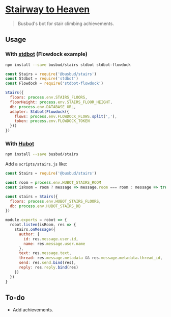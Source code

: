 # [Stairway to Heaven](https://youtu.be/8pPvNqOb6RA)

> Busbud's bot for stair climbing achievements.

## Usage

### With [stdbot] (Flowdock example)

[stdbot]: https://github.com/stdbot/stdbot

```sh
npm install --save busbud/stairs stdbot stdbot-flowdock
```

```js
const Stairs = require('@busbud/stairs')
const Stdbot = require('stdbot')
const Flowdock = require('stdbot-flowdock')

Stairs({
  floors: process.env.STAIRS_FLOORS,
  floorHeight: process.env.STAIRS_FLOOR_HEIGHT,
  db: process.env.DATABASE_URL,
  adapter: Stdbot(Flowdock({
    flows: process.env.FLOWDOCK_FLOWS.split(','),
    token: process.env.FLOWDOCK_TOKEN
  }))
})
```

### With [Hubot]

[hubot]: https://hubot.github.com/

```sh
npm install --save busbud/stairs
```

Add a `scripts/stairs.js` like:

```js
const Stairs = require('@busbud/stairs')

const room = process.env.HUBOT_STAIRS_ROOM
const isRoom = room ? message => message.room === room : message => true

const stairs = Stairs({
  floors: process.env.HUBOT_STAIRS_FLOORS,
  db: process.env.HUBOT_STAIRS_DB
})

module.exports = robot => {
  robot.listen(isRoom, res => {
    stairs.onMessage({
      author: {
        id: res.message.user.id,
        name: res.message.user.name
      },
      text: res.message.text,
      thread: res.message.metadata && res.message.metadata.thread_id,
      send: res.send.bind(res),
      reply: res.reply.bind(res)
    })
  })
}
```

## To-do

* Add achievements.
